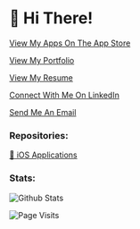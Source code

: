 <h1> 👋 Hi There! </h1>

[View My Apps On The App Store](https://apps.apple.com/us/developer/shawn-james/id1542413876)

[View My Portfolio](https://sites.google.com/view/shawnjames-portfolio)

[View My Resume](https://docs.google.com/document/d/1v0FpDXSO7HDYrOXb4tzk-0t9XgVK4fkqX-yWifKeMBE/edit?usp=sharing)

[Connect With Me On LinkedIn](https://www.linkedin.com/in/shawn-james/)

[Send Me An Email](mailto:shawnjames.dev@icloud.com)

<h3> Repositories: </h2>

[📱 iOS Applications](https://github.com/Shawn-James?tab=repositories&q=an+ios+app)

<h3> Stats: </h3>

![Github Stats](https://github-readme-stats.vercel.app/api?username=Shawn-James&count_private=true&show_icons=true&hide=stars)

![Page Visits](https://visitor-badge.glitch.me/badge?page_id=Shawn-James.Shawn-James)

